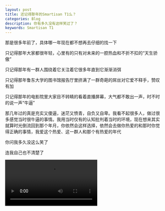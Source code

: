 ```yaml
---
layout: post
title: 还记得那年的Smartisan T1么？
categories: Blog
description: 你有多久没有这样笑过了？
keywords: Smartisan T1
---
```


那是很多年前了，具体哪一年现在都不想再去仔细的找一下

只记得那年大家都很年轻，心里有的只有对未来的一腔热血和不折不扣的“天生骄傲”

只记得那年有一群人围绕着它关注着它很多年直到它渐渐消弭

只记得那年鲁东大学的图书馆报告厅里挤满了一群奇葩的屌丝对它爱不释手，赞叹有加

只记得那年的电影院里大家目不转睛的看着直播屏幕，大气都不敢出一声，时不时的说一声“牛逼”

那几年过的真是充实又傻逼，迷茫又愤青，自负又自卑。我看不起很多人，做过很多感觉当时很牛逼的事情。我用当时仅有的认知批判着当时的环境，现在想来其实就算时光倒流回到那个年月，你依然会这样选择，依然会去做你热爱的和那时你觉得正确的事情，我爱这个热爱、这一群人和那个有热爱的年代

你问我多久没这么笑了

连我自己也不清楚了

<video src="https://plldds.me/images/blog/bc55ba2dff955cf33fa14cedf7cd216f.mp4"></video>
